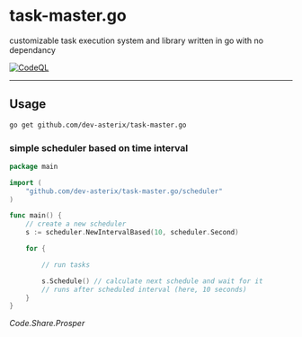 # task-master.go

customizable task execution system and library written in go with no dependancy

[![CodeQL](https://github.com/dev-asterix/task-master.go/actions/workflows/codeql.yml/badge.svg)](https://github.com/dev-asterix/task-master.go/actions/workflows/codeql.yml)

---

## Usage

```bash
go get github.com/dev-asterix/task-master.go
```

### simple scheduler based on time interval

```go
package main

import (
    "github.com/dev-asterix/task-master.go/scheduler"
)

func main() {
    // create a new scheduler
    s := scheduler.NewIntervalBased(10, scheduler.Second)

    for {

        // run tasks

        s.Schedule() // calculate next schedule and wait for it
        // runs after scheduled interval (here, 10 seconds)
    }
}

```

_Code.Share.Prosper_
